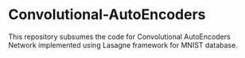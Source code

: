 # Convolutional-AutoEncoders
This repository subsumes the code for Convolutional AutoEncoders Network implemented using Lasagne framework for MNIST database.

